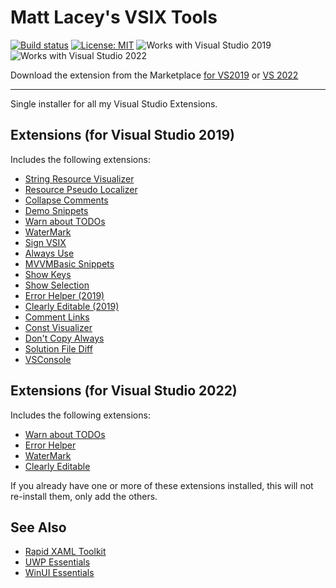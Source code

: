 # Matt Lacey's VSIX Tools

[![Build status](https://ci.appveyor.com/api/projects/status/g4i1tq4i3m00l0jh?svg=true)](https://ci.appveyor.com/project/mrlacey/vsixtools)
[![License: MIT](https://img.shields.io/badge/License-MIT-green.svg)](LICENSE)
![Works with Visual Studio 2019](https://img.shields.io/static/v1.svg?label=VS&message=2019&color=A853C7)
![Works with Visual Studio 2022](https://img.shields.io/static/v1.svg?label=VS&message=2022&color=A853C7)

Download the extension from the Marketplace [for VS2019](https://marketplace.visualstudio.com/items?itemName=MattLaceyLtd.VsixTools) or [VS 2022](https://marketplace.visualstudio.com/items?itemName=MattLaceyLtd.VsixTools2022)

------------------------

Single installer for all my Visual Studio Extensions.

## Extensions (for Visual Studio 2019)

Includes the following extensions:

- [String Resource Visualizer](https://marketplace.visualstudio.com/items?itemName=MattLaceyLtd.StringResourceVisualizer)
- [Resource Pseudo Localizer](https://marketplace.visualstudio.com/items?itemName=MattLaceyLtd.ResourcePseudoLocalizer)
- [Collapse Comments](https://marketplace.visualstudio.com/items?itemName=MattLaceyLtd.CollapseComments)
- [Demo Snippets](https://marketplace.visualstudio.com/items?itemName=MattLaceyLtd.DemoSnippets)
- [Warn about TODOs](https://marketplace.visualstudio.com/items?itemName=MattLaceyLtd.WarnAboutTODOs)
- [WaterMark](https://marketplace.visualstudio.com/items?itemName=MattLaceyLtd.VSWaterMark2019)
- [Sign VSIX](https://marketplace.visualstudio.com/items?itemName=MattLaceyLtd.SignVsix)
- [Always Use](https://marketplace.visualstudio.com/items?itemName=MattLaceyLtd.AlwaysUse)
- [MVVMBasic Snippets](https://marketplace.visualstudio.com/items?itemName=MattLaceyLtd.MvvmBasicSnippets)
- [Show Keys](https://marketplace.visualstudio.com/items?itemName=MattLaceyLtd.ShowKeys)
- [Show Selection](https://marketplace.visualstudio.com/items?itemName=MattLaceyLtd.ShowSelection)
- [Error Helper (2019)](https://marketplace.visualstudio.com/items?itemName=MattLaceyLtd.ErrorHelper2019)
- [Clearly Editable (2019)](https://marketplace.visualstudio.com/items?itemName=MattLaceyLtd.ClearlyEditable2019)
- [Comment Links](https://marketplace.visualstudio.com/items?itemName=MattLaceyLtd.CommentLinks)
- [Const Visualizer](https://marketplace.visualstudio.com/items?itemName=MattLaceyLtd.ConstVisualizer)
- [Don't Copy Always](https://marketplace.visualstudio.com/items?itemName=MattLaceyLtd.DontCopyAlways)
- [Solution File Diff](https://marketplace.visualstudio.com/items?itemName=MattLaceyLtd.SlnFileDiff)
- [VSConsole](https://marketplace.visualstudio.com/items?itemName=MattLaceyLtd.VSConsole)


## Extensions (for Visual Studio 2022)

Includes the following extensions:

- [Warn about TODOs](https://marketplace.visualstudio.com/items?itemName=MattLaceyLtd.WarnAboutTODOs)
- [Error Helper](https://marketplace.visualstudio.com/items?itemName=MattLaceyLtd.ErrorHelper)
- [WaterMark](https://marketplace.visualstudio.com/items?itemName=MattLaceyLtd.WaterMark)
- [Clearly Editable](https://marketplace.visualstudio.com/items?itemName=MattLaceyLtd.ClearlyEditable)


If you already have one or more of these extensions installed, this will not re-install them, only add the others.

## See Also

- [Rapid XAML Toolkit](https://marketplace.visualstudio.com/items?itemName=MattLaceyLtd.RapidXamlToolkit)
- [UWP Essentials](https://marketplace.visualstudio.com/items?itemName=MattLaceyLtd.UwpEssentials)
- [WinUI Essentials](https://marketplace.visualstudio.com/items?itemName=MattLaceyLtd.WinUI-Essentials)
